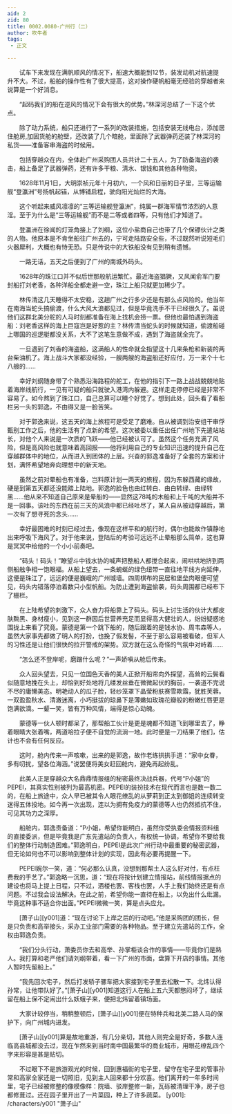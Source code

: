 ```yaml
---
aid: 2
zid: 80
title: 0002.0080-广州行（二）
author: 吹牛者
tags: 
 - 正文

---
```




　　试车下来发现在满帆顺风的情况下，船速大概能到12节，装发动机对航速提升不大。不过，船舶的操作性有了很大提高，这对操作硬帆船毫无经验的穿越者来说算是一个好消息。

　　“起码我们的船在逆风的情况下会有很大的优势。”林深河总结了一下这个优点。

　　除了动力系统，船只还进行了一系列的改装措施，包括安装无线电台，添加居住舱房,加固货舱的舱壁，还改装了几个暗舱，里面除了武器弹药还装了林深河的私货——准备客串海盗的时候用。

　　包括穿越众在内，全体赴广州采购团人员共计二十五人，为了防备海盗的袭击，船上备足了武器弹药，还有许多干粮、清水、银钱和其他各种物资。

　　1628年11月1日，大明崇祯元年十月初六，一个风和日丽的日子里，三等运输舰“登瀛洲”号扬帆起锚，从博铺启程，驶向阳光灿烂的大海。

　　这个听起来威风凛凛的“三等运输舰登瀛洲”，纯属一群海军情节浓烈的人意淫。至于为什么是“三等运输舰”而不是二等或者四等，只有他们才知道了。

　　登瀛洲在徐闻的灯笼角接上了刘纲，这位小盐商自己也带了几个保镖伙计之类的人物。他原本是不肯坐船往广州去的，宁可走陆路安全些，不过既然听说短毛们火器犀利，大概也有恃无恐。只是传说中的大铁船没有见到稍有遗憾。

　　一路无话，五天之后便到了广州的南城外码头。

　　1628年的珠江口并不似后世那般航运繁忙。最近海盗猖獗，又风闻俞军门要封船打刘老香，各种洋船全都走避一空，珠江上船只就更加稀少了。

　　林传清这几天睡得不太安稳，这趟广州之行多少还是有那么点风险的。他当年在南海当蛇头搞偷渡，什么大风大浪都见过，但是毕竟洗手不干已经很久了。虽说他们这群北美分舵的人马时刻都准备在海上找机会捞一票。但他也最怕遇到海盗船：刘老香这样的海上巨寇岂是好惹的主？林传清当蛇头的时候就知道，偷渡船碰上哪国的巡逻艇都没关系，大不了这笔生意做不成，遇到了海盗就全完了。

　　一旦遇到了刘香的海盗船，这满船人的性命就全指望这十几来条枪和新装的两台柴油机了。海上战斗大家都没经验，一艘两艘的海盗船还好应付，万一来个十七八艘的……

　　幸好刘纲随身带了个熟悉沿海路程的舵工，在他的指引下一路上战战兢兢地贴着海岸线航行，一见有可疑的船只就驶入港湾内躲避。这样走走停停已经是非常不容易了。如今熬到了珠江口，自己总算可以睡个好觉了。想到此处，回头看了看船栏另一头的郭逸，不由得又是一脸苦笑。

　　对于郭逸来说，这五天的海上旅程可是受足了磨难。自从被调到治安组干审俘甄别工作之后，他的生活有了点新的希望。这次被委以重任出任广州地下先遣站站长，对他个人来说是一次质的飞跃——他已经被认可了。虽然这个任务充满了风险，但是高风险也就意味着高回报——他将利用自己的专业知识迅速的提升自己在穿越群体中的地位，从而进入到团体的上层。兴奋的郭逸准备好了全套的方案和计划，满怀希望地奔向理想中的新天地。

　　虽然之前对晕船也有准备，岂料原计划一两天的旅程，因为东躲西藏的缘故，硬是到第五天都还没能踏上陆地。郭逸的脸色也由红转白、由白转绿、由绿转黑……他从来不知道自己原来是晕船的——显然这78吨的木船和上千吨的大船并不是一回事。该吐的东西在前三天的风浪中都已经吐尽了，某人自从被动穿越后，第一次有了想寻死的念头……

　　幸好最困难的时刻已经过去，像现在这样平和的航行时，偶尔也能故作镇静地出来呼吸下海风了。对于他来说，登陆后的考验可远远不止晕船那么简单，这也算是冥冥中给他的一个小小前奏吧。

　　“码头！码头！”瞭望斗中钱水协的喊声把整船人都搅合起来，闹哄哄地挤到两侧船舷争相一饱眼福。从船上望去，一条蜿蜒的绿色纽带一直往地平线方向延伸，这便是珠江了，远远的便是巍峨的广州城墙。四周棋布的民居和堡垒肉眼便可望见，码头内错落停泊着数只小型帆船。为防止遭到海盗偷袭，码头周围都已经布下了栅栏。

　　在上陆希望的刺激下，众人奋力将船靠上了码头。码头上讨生活的伙计大都皮肤黝黑、身材瘦小，见到这一群因后世营养充足而显得高大健壮的人，纷纷疑惑地围拢上来看了究竟。蒙德是第一个跳下船的，随后跟着的是钱水协、周韦森等人，虽然大家事先都做了明人的打扮，也挽了假发髻，不至于那么容易被看破，但军人的习性还是让他们很快的拉开警戒的架势。双方就在这么奇怪的气氛中对峙着……

　　“怎么还不登岸呢，磨蹭什么呢？”一声娇嗔从舱后传来。

　　众人回头望去，只见一位国色天香的美人正掀开船帘向外探望，高耸的云鬓看似随意地挽在头上，却恰到好处地将几缕发丝垂在微微起伏的胸前，一袭道不完说不尽的庸懒美态。明艳动人的瓜子脸，轻纱笼罩下晶莹粉肤赛雪欺霜，犹胜芙蓉。一双盈盈秋水、清澈迷离，小巧挺拔的琼鼻下是薄嫩如玫瑰花瓣般的粉嫩红唇更是饱满欲滴。一颦一笑，皆有万种风情，端得是惊心动魄。

　　蒙德等一伙人顿时都呆了，那帮船工伙计是更是魂都不知道飞到哪里去了，睁着眼睛大张着嘴，两道哈拉子便不自觉的流淌一地。此时便是一刀结果了他们，估计也不会有任何反应。

　　这时，舱内传来一声咳嗽，出来的是郭逸，故作老练拱拱手道：“家中女眷，多有叨扰，望各位海涵。”说罢便将美女赶回舱内，避免再起纷乱。

　　此美人正是穿越众大名鼎鼎情报组的秘密最终决战兵器，代号“P小姐”的PEPEI，其真实性别被列为最高机密。PEPEI的装扮技术在现代而言也是数一数二的，在船上旅途中，众人早已被其令人眼花缭乱的从萝莉到正太到御姐的连续转变迷得五体投地。如今再一次出现，连以为拥有免疫力的蒙德等人也仍然抵抗不住，可见其功力之深厚。

　　船舱内，郭逸责备道：“P小姐，希望你能明白，虽然你受执委会情报资料组的直接委派，但是毕竟我是广东先遣站的负责人，有权统一协调，希望你不要给我们的整体行动制造困难。”郭逸明白，PEPEI是此次广州行动中最重要的秘密武器，但无论如何也不可以影响到整体计划的实现，因此有必要再提醒一下。

　　PEPEI婉尔一笑，道：“何必那么认真，没想到那帮土人这么好对付，有点枉费我的手艺了。”郭逸略一沉思，道：“现在将按计划建立情报站，前线情报据点的建设也将马上提上日程，只不过，酒楼也罢、客栈也罢，人手上我们始终还是有点问题。不过我会设法解决。在此之前，希望你能一直待在船上，以免出什么纰漏。毕竟这种事不适合你出面。”PEPEI微微一笑，算是点头应允。

　　[萧子山][y001]道：“现在讨论下上岸之后的行动吧。”他是采购团的团长，但是只负责和高举接头，采办工业部门需要的各种物品。至于建立先遣站的工作，全权由郭逸负责。

　　“我们分头行动，萧委员你去和高举、孙掌柜谈合作的事情——毕竟你们是熟人。我打算和老严他们请刘纲带着，看一下广州的市面，盘算下开店的事情。其他人暂时先留船上。”

　　“我先回次宅子，然后打发轿子骡车把大家接到宅子里去松散一下。北炜认得孙常，让他带队好了。”[萧子山][y001]知道这行人在船上五六天都憋闷坏了，继续留在船上保不定闹出什么妖蛾子来，便把北炜留着镇场面。

　　大家计较停当，稍稍整顿后，[萧子山][y001]便在特种兵和北美二路人马的保护下，向广州城内进发。

　　[萧子山][y001]算是故地重游，有几分亲切，其他人则完全是好奇，多数人连临高县城都没去过，现在乍然来到当时南中国最繁华的商业城市，用眼花缭乱四个字来形容是甚是贴切。

　　不过眼下不是旅游观光的时候，回到惠福街的宅子里，留守在宅子里的管事孙常和高家全家还是一切照旧，见到主人回来都十分欢喜。他们离开的一年多时间里，宅子已经被修整的像模像样：院墙、驳岸整修一新，瓦砾被清理干净，房子也都修葺过。还在园子里开出了一片菜园，种上了许多蔬菜。
[y001]: /characters/y001 "萧子山"


